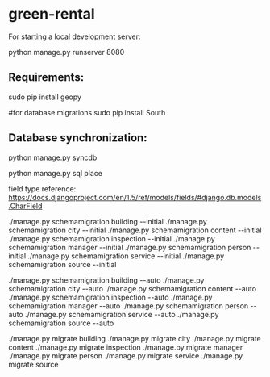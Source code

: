 green-rental
============

For starting a local development server:

python manage.py runserver 8080


Requirements:
-----------------

sudo pip install geopy

#for database migrations
sudo pip install South



Database synchronization:
----------------------------------

python manage.py syncdb

python manage.py sql place

field type reference:
https://docs.djangoproject.com/en/1.5/ref/models/fields/#django.db.models.CharField


./manage.py schemamigration building --initial
./manage.py schemamigration city --initial
./manage.py schemamigration content --initial
./manage.py schemamigration inspection --initial
./manage.py schemamigration manager --initial
./manage.py schemamigration person --initial
./manage.py schemamigration service --initial
./manage.py schemamigration source --initial

./manage.py schemamigration building --auto
./manage.py schemamigration city --auto
./manage.py schemamigration content --auto
./manage.py schemamigration inspection --auto
./manage.py schemamigration manager --auto
./manage.py schemamigration person --auto
./manage.py schemamigration service --auto
./manage.py schemamigration source --auto

./manage.py migrate building
./manage.py migrate city
./manage.py migrate content
./manage.py migrate inspection
./manage.py migrate manager
./manage.py migrate person
./manage.py migrate service
./manage.py migrate source
